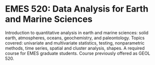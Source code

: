 # EMES 520: Data Analysis for Earth and Marine Sciences

Introduction to quantitative analysis in earth and marine sciences: solid earth, atmospheres, oceans, geochemistry, and paleontology. Topics covered: univariate and multivariate statistics, testing, nonparametric methods, time series, spatial and cluster analysis, shapes. A required course for EMES graduate students. Course previously offered as GEOL 520.
